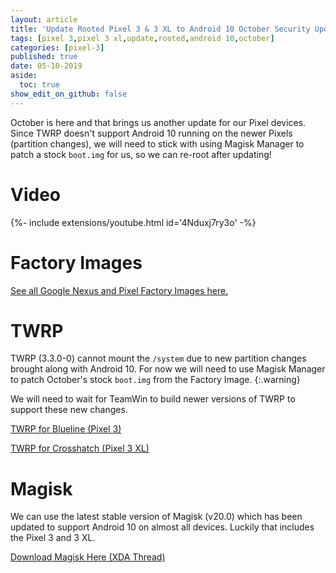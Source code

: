 ```yaml
---
layout: article
title: 'Update Rooted Pixel 3 & 3 XL to Android 10 October Security Update'
tags: [pixel 3,pixel 3 xl,update,rooted,android 10,october]
categories: [pixel-3]
published: true
date: 05-10-2019
aside:
  toc: true
show_edit_on_github: false
---
```

October is here and that brings us another update for our Pixel devices. Since TWRP doesn't support Android 10 running on the newer Pixels (partition changes), we will need to stick with using Magisk Manager to patch a stock `boot.img` for us, so we can re-root after updating!

<!--more-->

# Video

<div>{%- include extensions/youtube.html id='4Nduxj7ry3o' -%}</div>

# Factory Images

[See all Google Nexus and Pixel Factory Images here.](https://developers.google.com/android/images)

# TWRP

TWRP (3.3.0-0) cannot mount the `/system` due to new partition changes brought along with Android 10. For now we will need to use Magisk Manager to patch October's stock `boot.img` from the Factory Image.
{:.warning}

We will need to wait for TeamWin to build newer versions of TWRP to support these new changes.

[TWRP for Blueline (Pixel 3)](https://twrp.me/google/googlepixel3.html)

[TWRP for Crosshatch (Pixel 3 XL)](https://twrp.me/google/googlepixel3xl.html)

# Magisk

We can use the latest stable version of Magisk (v20.0) which has been updated to support Android 10 on almost all devices. Luckily that includes the Pixel 3 and 3 XL.

[Download Magisk Here (XDA Thread)](https://forum.xda-developers.com/apps/magisk/official-magisk-v7-universal-systemless-t3473445)